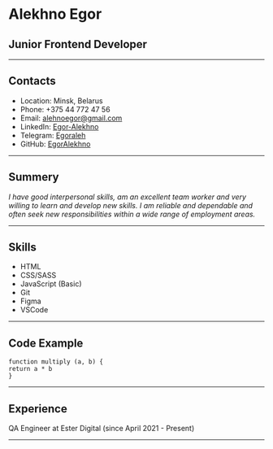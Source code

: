 # Alekhno Egor
## Junior Frontend Developer
---
## Contacts
- Location: Minsk, Belarus
- Phone: +375 44 772 47 56
- Email: alehnoegor@gmail.com
- LinkedIn: [Egor-Alekhno](https://www.linkedin.com/in/egor-alekhno-7a979a205/)
- Telegram: [Egoraleh](https://t.me/Egoraleh)
- GitHub: [EgorAlekhno](https://github.com/EgorAlekhno)
---
## Summery
_I have good interpersonal skills, am an excellent team worker and very willing to learn and develop new skills.
I am reliable and dependable and often seek new responsibilities within a wide range of employment areas._

---
## Skills
- HTML
- CSS/SASS
- JavaScript (Basic)
- Git
- Figma
- VSCode
---
## Code Example
```
function multiply (a, b) {
return a * b
}
```
***
## Experience
QA Engineer at Ester Digital (since April 2021 - Present)
***

